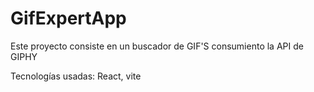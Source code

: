 # GifExpertApp

Este proyecto consiste en un buscador de GIF'S consumiento la API de GIPHY

Tecnologías usadas: React, vite 